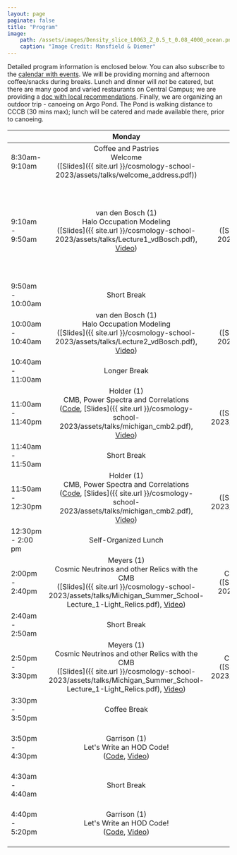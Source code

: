 ```yaml
---
layout: page
paginate: false
title: "Program"
image:
    path: /assets/images/Density_slice_L0063_Z_0.5_t_0.08_4000_ocean.png
    caption: "Image Credit: Mansfield & Diemer"
---
```


Detailed program information is enclosed below. You can also subscribe to the [calendar with events](https://calendar.google.com/calendar/embed?src=c_309c07f23260af54e51cf9252b01a3793dd9d53a86601722d36605ef272db88b%40group.calendar.google.com&ctz=America%2FNew_York). We will be providing morning and afternoon coffee/snacks during breaks. Lunch and dinner will *not* be catered, but there are many good and varied restaurants on Central Campus; we are providing a [doc with local recommendations](https://docs.google.com/document/d/1m9LPu9BdRdXluJlyFg-gHIzmNICdsXhO/edit?usp=sharing&ouid=107916546578111437896&rtpof=true&sd=true). Finally, we are organizing an outdoor trip - canoeing on Argo Pond. The Pond is walking distance to CCCB (30 mins max); lunch will be catered and made available there, prior to canoeing.

&nbsp; |Monday | Tuesday | Wednesday | Thursday | Friday
-------|:-----:|:-----:|:-----:|:-----:|:-----:
8:30am- 9:10am | Coffee and Pastries <br> Welcome <br> ([Slides]({{ site.url }}/cosmology-school-2023/assets/talks/welcome_address.pdf))| Coffee and Pastries | Coffee and Pastries | Coffee and Pastries | Coffee and Pastries
9:10am - 9:50am | van den Bosch (1) <br> Halo Occupation Modeling <br> ([Slides]({{ site.url }}/cosmology-school-2023/assets/talks/Lecture1_vdBosch.pdf), [Video](https://www.youtube.com/watch?v=KwfFp9b7tBM)) | van den Bosch (2) <br> The Galaxy-Halo Connection <br> ([Slides]({{ site.url }}/cosmology-school-2023/assets/talks/Lecture2_vdBosch.pdf), [Video](https://www.youtube.com/watch?v=zWqOO2SgvPU)) | Bernstein (1) <br> Weak Gravitational Lensing:  Theory <br> ([Code (Colab)](https://colab.research.google.com/drive/1DSrd4xHOiJKRX1MSkE5uaj5efJ-rx6w2?usp=sharing), [Code (Notebook)]({{ site.url }}/cosmology-school-2023/assets/data/Gravitational_lensing_roblems.ipynb), [Data: GGL Catalog]({{ site.url }}/cosmology-school-2023/assets/data/ggl_catalog.fits), [Data: Shear Catalog]({{ site.url }}/cosmology-school-2023/assets/data/shear_catalog.fits), [Slides]({{ site.url }}/cosmology-school-2023/assets/talks/Bernstein_WL.pdf), [Video](https://www.youtube.com/watch?v=m9MYy-AW_do)) | Ferreira (1) <br> Dark Matter Models <br> ([Slides]({{ site.url }}/cosmology-school-2023/assets/talks/Lecture1_DM_Evidence_model_building_compressed.pdf), [Video](https://www.youtube.com/watch?v=U24T8iUJVVc)) | Gluscevic (1) <br> Cosmological Probes  of Dark Matter <br> ([Slides]({{ site.url }}/cosmology-school-2023/assets/talks/dark-matter-cosmology-michigan-2023-compressed.pdf), [Video](https://www.youtube.com/watch?v=JI1t0dFaSd4))
9:50am - 10:00am | Short Break | Short Break | Short Break | Short Break | Short Break
10:00am - 10:40am | van den Bosch (1) <br> Halo Occupation Modeling <br> ([Slides]({{ site.url }}/cosmology-school-2023/assets/talks/Lecture2_vdBosch.pdf), [Video](https://www.youtube.com/watch?v=KwfFp9b7tBM)) | van den Bosch (2) <br> The Galaxy-Halo Connection <br> ([Slides]({{ site.url }}/cosmology-school-2023/assets/talks/Lecture2_vdBosch.pdf), [Video](https://www.youtube.com/watch?v=zWqOO2SgvPU)) | Bernstein (1) <br> Weak Gravitational Lensing:  Theory <br> ([Slides]({{ site.url }}/cosmology-school-2023/assets/talks/Bernstein_WL.pdf), [Video](https://www.youtube.com/watch?v=m9MYy-AW_do)) | Ferreira (1) <br> Dark matter Models <br> ([Slides]({{ site.url }}/cosmology-school-2023/assets/talks/Lecture1_DM_Evidence_model_building_compressed.pdf), [Video](https://www.youtube.com/watch?v=U24T8iUJVVc)) | Gluscevic (1) <br> Cosmological Probes of Dark Matter <br> ([Slides]({{ site.url }}/cosmology-school-2023/assets/talks/dark-matter-cosmology-michigan-2023-compressed.pdf), [Video](https://www.youtube.com/watch?v=JI1t0dFaSd4))
10:40am - 11:00am | Longer Break | Longer Break | Longer Break | Longer Break | Longer Break
11:00am - 11:40pm | Holder (1) <br> CMB, Power Spectra and Correlations <br> ([Code](https://colab.research.google.com/drive/1eTdIY2EUTv1WDJIHs_vdOZ3dsVQV8mXa?usp=sharing), [Slides]({{ site.url }}/cosmology-school-2023/assets/talks/michigan_cmb2.pdf), [Video](https://www.youtube.com/watch?v=biMk2WkntJ0)) | Meyers (2) <br> Inflationary Insights with the CMB <br> ([Slides]({{ site.url }}/cosmology-school-2023/assets/talks/Michigan_Summer_School-Lecture_2-Inflation.pdf), [Video](https://www.youtube.com/watch?v=uzL1rxdYXNc)) | Ishida (1) <br> Can ML Solve my Problem? <br> ([Slides]({{ site.url }}/cosmology-school-2023/assets/talks/Ishida_Michigan2023_part1.pdf)) | Bernstein (2) <br> Weak Gravitational Lensing: Measurements <br> ([Slides]({{ site.url }}/cosmology-school-2023/assets/talks/Bernstein_WL.pdf), [Video](https://www.youtube.com/watch?v=eVAe-kGsj5A))| Pogosian (2) Dark Energy and Modified Gravity ([Slides]({{ site.url }}/cosmology-school-2023/assets/talks/Pogosian_Parts_III_IV.pdf))
11:40am - 11:50am | Short Break | Short Break | Short Break | Short Break | Short Break
11:50am - 12:30pm | Holder (1) <br> CMB, Power Spectra and Correlations <br> ([Code](https://colab.research.google.com/drive/1eTdIY2EUTv1WDJIHs_vdOZ3dsVQV8mXa?usp=sharing), [Slides]({{ site.url }}/cosmology-school-2023/assets/talks/michigan_cmb2.pdf), [Video](https://www.youtube.com/watch?v=biMk2WkntJ0)) | Meyers (2) <br> Inflationary Insights with the CMB <br> ([Slides]({{ site.url }}/cosmology-school-2023/assets/talks/Michigan_Summer_School-Lecture_2-Inflation.pdf), [Video](https://www.youtube.com/watch?v=uzL1rxdYXNc)) | Ishida (1) <br> Can ML Solve my Problem? <br> ([Slides]({{ site.url }}/cosmology-school-2023/assets/talks/Ishida_Michigan2023_part1.pdf)) | Bernstein (2) <br> Weak Gravitational Lensing: Measurements <br> ([Slides]({{ site.url }}/cosmology-school-2023/assets/talks/Bernstein_WL.pdf), [Video](https://www.youtube.com/watch?v=eVAe-kGsj5A))| Pogosian (2) <br> Dark Energy and Modified Gravity ([Slides]({{ site.url }}/cosmology-school-2023/assets/talks/Pogosian_Parts_III_IV.pdf))
12:30pm - 2:00 pm | Self-Organized Lunch | Self-Organized Lunch | Kayaking Trip with Lunch Boxes Waiting for Pickup | Self-Organized Lunch | Self-Organized Lunch
2:00pm - 2:40pm | Meyers (1) <br> Cosmic Neutrinos and other Relics with the CMB <br> ([Slides]({{ site.url }}/cosmology-school-2023/assets/talks/Michigan_Summer_School-Lecture_1-Light_Relics.pdf), [Video](https://www.youtube.com/watch?v=-oVTdhR_WSk)) | Holder (2) <br> CMB Probes LSS: Lensing & SZ Effects <br> ([Slides]({{ site.url }}/cosmology-school-2023/assets/talks/michigan_cmb_lss.pdf), [Video](https://www.youtube.com/watch?v=27t1f12jIQM)) | Kayaking Trip | Pogosian (1) <br> Dark Energy and Modified Gravity <br> ([Slides]({{ site.url }}/cosmology-school-2023/assets/talks/Pogosian_Parts_I_II.pdf), [Video](https://www.youtube.com/watch?v=cbAd5evzpG0)) | Ferreira (2) <br> Dark Matter Models
2:40am - 2:50am | Short Break | Short Break | Kayaking Trip | Short Break | Short Break
2:50pm - 3:30pm | Meyers (1) <br> Cosmic Neutrinos and other Relics with the CMB <br> ([Slides]({{ site.url }}/cosmology-school-2023/assets/talks/Michigan_Summer_School-Lecture_1-Light_Relics.pdf), [Video](https://www.youtube.com/watch?v=-oVTdhR_WSk)) | Holder (2) <br> CMB Probes LSS: Lensing & SZ Effects <br> ([Slides]({{ site.url }}/cosmology-school-2023/assets/talks/Michigan_Summer_School-Lecture_1-Light_Relics.pdf), [Video](https://www.youtube.com/watch?v=-oVTdhR_WSk)) | Kayaking Trip | Pogosian (1) <br> Dark Energy and Modified Gravity <br> ([Slides]({{ site.url }}/cosmology-school-2023/assets/talks/Pogosian_Parts_I_II.pdf), [Video](https://www.youtube.com/watch?v=cbAd5evzpG0)) | Ferreira (2) <br> Dark Matter Models
3:30pm - 3:50pm | Coffee Break | Coffee Break | Kayaking Trip | Coffee Break | Coffee Break
3:50pm - 4:30pm | Garrison (1) <br> Let's Write an HOD Code! <br> ([Code](https://colab.research.google.com/drive/1WuKCpfvWUbpb-nyx00NIASd2Rf7Dt0JK?usp=sharing), [Video](https://www.youtube.com/watch?v=zmVKtFq0RRo)) | Garrison (2) <br> Let's Write an HOD Code! <br> ([Solution](https://colab.research.google.com/drive/1D5EK526r_Px0NW8X_JhJTksOwwOeL2M6?usp=sharing), [Video](https://www.youtube.com/watch?v=hGGfRJ37RHY)) | Kayaking Trip | Ishida (2) <br> Human in the Loop:  Active Learning for Astronomy <br> ([Slides]({{ site.url }}/cosmology-school-2023/assets/talks/Ishida_Michigan2023_part2.pdf)) | Gluscevic (2) <br> Cosmological Probes  of Dark Matter <br> ([Slides]({{ site.url }}/cosmology-school-2023/assets/talks/dark-matter-cosmology-michigan-2023-compressed.pdf))
4:30am - 4:40am | Short Break | Short Break | Kayaking Trip | Short Break | Short Break
4:40pm - 5:20pm | Garrison (1) <br> Let's Write an HOD Code! <br> ([Code](https://colab.research.google.com/drive/1WuKCpfvWUbpb-nyx00NIASd2Rf7Dt0JK?usp=sharing), [Video](https://www.youtube.com/watch?v=zmVKtFq0RRo)) | Garrison (2) <br> Let's Write an HOD Code! <br> ([Solution](https://colab.research.google.com/drive/1D5EK526r_Px0NW8X_JhJTksOwwOeL2M6?usp=sharing), [Video](https://www.youtube.com/watch?v=hGGfRJ37RHY)) | Kayaking Trip | Ishida (2) <br> Human in the Loop: Active Learning for Astronomy <br> ([Slides]({{ site.url }}/cosmology-school-2023/assets/talks/Ishida_Michigan2023_part2.pdf)) | Gluscevic (2) <br> Cosmological Probes of Dark Matter <br> ([Slides]({{ site.url }}/cosmology-school-2023/assets/talks/dark-matter-cosmology-michigan-2023-compressed.pdf))
